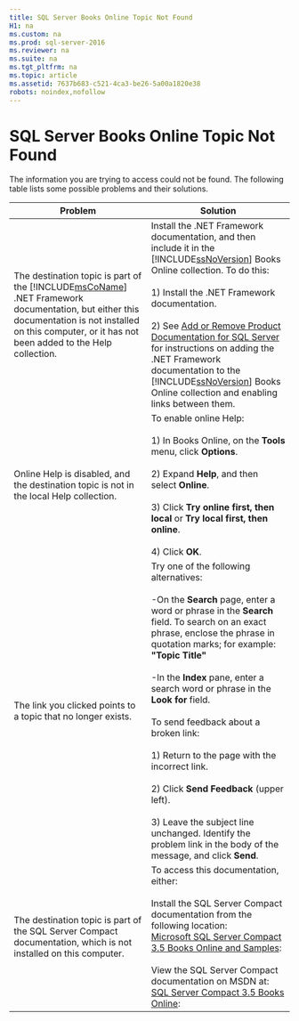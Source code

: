 ```yaml
---
title: SQL Server Books Online Topic Not Found
H1: na
ms.custom: na
ms.prod: sql-server-2016
ms.reviewer: na
ms.suite: na
ms.tgt_pltfrm: na
ms.topic: article
ms.assetid: 7637b683-c521-4ca3-be26-5a00a1820e38
robots: noindex,nofollow
---
```

# SQL Server Books Online Topic Not Found
  The information you are trying to access could not be found. The following table lists some possible problems and their solutions.  
  
|Problem|Solution|  
|-------------|--------------|  
|The destination topic is part of the [!INCLUDE[msCoName](../../Topics/TopicNameContainA/includes/msCoName_md.md)] .NET Framework documentation, but either this documentation is not installed on this computer, or it has not been added to the Help collection.|Install the .NET Framework documentation, and then include it in the [!INCLUDE[ssNoVersion](../../Topics/TopicNameContainA/includes/ssNoVersion_md.md)] Books Online collection. To do this:<br /><br /> 1) Install the .NET Framework documentation.<br /><br /> 2) See [Add or Remove Product Documentation for SQL Server](../Topic/Add%20or%20Remove%20Product%20Documentation%20for%20SQL%20Server.md) for instructions on adding the .NET Framework documentation to the [!INCLUDE[ssNoVersion](../../Topics/TopicNameContainA/includes/ssNoVersion_md.md)] Books Online collection and enabling links between them.|  
|Online Help is disabled, and the destination topic is not in the local Help collection.|To enable online Help:<br /><br /> 1) In Books Online, on the **Tools** menu, click **Options**.<br /><br /> 2) Expand **Help**, and then select **Online**.<br /><br /> 3) Click **Try online first, then local** or **Try local first, then online**.<br /><br /> 4) Click **OK**.|  
|The link you clicked points to a topic that no longer exists.|Try one of the following alternatives:<br /><br /> -On the **Search** page, enter a word or phrase in the **Search** field. To search on an exact phrase, enclose the phrase in quotation marks; for example: <br />                  **"Topic Title"**<br /><br /> -In the **Index** pane, enter a search word or phrase in the **Look for** field.<br /><br /> To send feedback about a broken link:<br /><br /> 1) Return to the page with the incorrect link.<br /><br /> 2) Click **Send Feedback** (upper left).<br /><br /> 3) Leave the subject line unchanged. Identify the problem link in the body of the message, and click **Send**.|  
|The destination topic is part of the SQL Server Compact documentation, which is not installed on this computer.|To access this documentation, either:<br /><br /> Install the SQL Server Compact documentation from the following location: <br />                  [Microsoft SQL Server Compact 3.5 Books Online and Samples](http://go.microsoft.com/fwlink/?LinkID=80743):<br /><br /> View the SQL Server Compact documentation on MSDN at: <br />                  [SQL Server Compact 3.5 Books Online](http://go.microsoft.com/fwlink/?LinkID=120931):|  
  
  